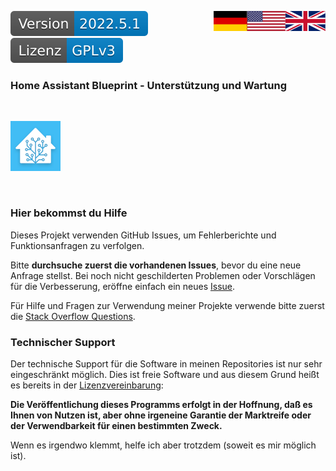 <a href="Support.en.md"><img src="images/en.svg" valign="top" align="right"/></a>
<a href="Support.md"><img src="images/de.svg" valign="top" align="right"/></a>
[![Version][version-badge]][version-url]
[![License][license-badge]][license-url]

### Home Assistant Blueprint - Unterstützung und Wartung
<br/>

[![Logo][logo]][project-url]

<br/>

### Hier bekommst du Hilfe

Dieses Projekt verwenden GitHub Issues, um Fehlerberichte und Funktionsanfragen zu verfolgen. 

Bitte **durchsuche zuerst die vorhandenen Issues**, bevor du eine neue Anfrage stellst. Bei noch nicht geschilderten Problemen oder Vorschlägen für die Verbesserung, eröffne einfach ein neues [Issue][issue-url].

Für Hilfe und Fragen zur Verwendung meiner Projekte verwende bitte zuerst die [Stack Overflow Questions][soq-url].

### Technischer Support

Der technische Support für die Software in meinen Repositories ist nur sehr eingeschränkt möglich. Dies ist freie Software und aus diesem Grund heißt es bereits in der [Lizenzvereinbarung][license-url]:

**Die Veröffentlichung dieses Programms erfolgt in der Hoffnung, daß es Ihnen von Nutzen ist, aber ohne irgeneine Garantie der Marktreife oder der Verwendbarkeit für einen bestimmten Zweck.**

Wenn es irgendwo klemmt, helfe ich aber trotzdem (soweit es mir möglich ist).

[logo]: images/hassio-icon.png
[project-url]: https://www.home-assistant.io/docs/automation/using_blueprints/

[license-badge]: images/lizenz.svg
[license-url]: ../License.gpl.md

[version-badge]: images/version.svg
[version-url]: https://github.com/nixe64/Home-Assistant-Blueprint/releases

[issue-url]: https://github.com/nixe64/Home-Assistant-Blueprint/issues

[soq-url]: https://stackoverflow.com/questions/
